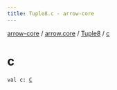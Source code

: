 ```yaml
---
title: Tuple8.c - arrow-core
---
```


[arrow-core](../../index.html) / [arrow.core](../index.html) / [Tuple8](index.html) / [c](./c.html)

# c

`val c: `[`C`](index.html#C)